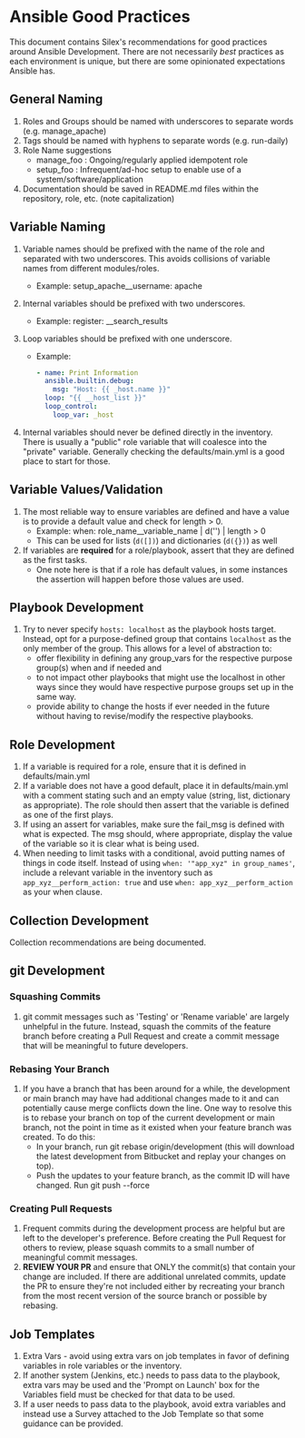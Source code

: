# Ansible Good Practices

This document contains Silex's recommendations for good practices around Ansible Development. There are not necessarily *best* practices as each environment is unique, but there are some opinionated expectations Ansible has.

## General Naming

1. Roles and Groups should be named with underscores to separate words (e.g. manage_apache)
2. Tags should be named with hyphens to separate words (e.g. run-daily)
3. Role Name suggestions
    - manage_foo : Ongoing/regularly applied idempotent role
    - setup_foo : Infrequent/ad-hoc setup to enable use of a system/software/application
4. Documentation should be saved in README.md files within the repository, role, etc. (note capitalization)

## Variable Naming

1. Variable names should be prefixed with the name of the role and separated with two underscores. This avoids collisions of variable names from different modules/roles.
    - Example: setup_apache__username: apache
2. Internal variables should be prefixed with two underscores.
    - Example: register: __search_results
3. Loop variables should be prefixed with one underscore.
    - Example:

      ```yaml
      - name: Print Information
        ansible.builtin.debug:
          msg: "Host: {{ _host.name }}"
        loop: "{{ __host_list }}"
        loop_control:
          loop_var: _host
      ```

4. Internal variables should never be defined directly in the inventory. There is usually a "public" role variable that will coalesce into the "private" variable. Generally checking the defaults/main.yml is a good place to start for those.

## Variable Values/Validation

1. The most reliable way to ensure variables are defined and have a value is to provide a default value and check for length > 0.
    - Example: when: role_name__variable_name | d('') | length > 0
    - This can be used for lists (`d([])`) and dictionaries (`d({})`) as well
2. If variables are **required** for a role/playbook, assert that they are defined as the first tasks.
    - One note here is that if a role has default values, in some instances the assertion will happen before those values are used.

## Playbook Development

1. Try to never specify `hosts: localhost` as the playbook hosts target. Instead, opt for a purpose-defined group that contains `localhost` as the only member of the group. This allows for a level of abstraction to:
    - offer flexibility in defining any group_vars for the respective purpose group(s) when and if needed and
    - to not impact other playbooks that might use the localhost in other ways since they would have respective purpose groups set up in the same way.
    - provide ability to change the hosts if ever needed in the future without having to revise/modify the respective playbooks.

## Role Development

1. If a variable is required for a role, ensure that it is defined in defaults/main.yml
2. If a variable does not have a good default, place it in defaults/main.yml  with a comment stating such and an empty value (string, list, dictionary as appropriate). The role should then assert that the variable is defined as one of the first plays.
3. If using an assert for variables, make sure the fail_msg  is defined with what is expected. The msg  should, where appropriate, display the value of the variable so it is clear what is being used.
4. When needing to limit tasks with a conditional, avoid putting names of things in code itself. Instead of using `when: '"app_xyz" in group_names'`, include a relevant variable in the inventory such as `app_xyz__perform_action: true` and use `when: app_xyz__perform_action` as your when clause.

## Collection Development

Collection recommendations are being documented.

## git Development

### Squashing Commits

1. git commit messages such as 'Testing' or 'Rename variable' are largely unhelpful in the future. Instead, squash the commits of the feature branch before creating a Pull Request and create a commit message that will be meaningful to future developers.

### Rebasing Your Branch

1. If you have a branch that has been around for a while, the development or main branch may have had additional changes made to it and can potentially cause merge conflicts down the line. One way to resolve this is to rebase your branch on top of the current development or main branch, not the point in time as it existed when your feature branch was created. To do this:
    - In your branch, run git rebase origin/development (this will download the latest development from Bitbucket and replay your changes on top).
    - Push the updates to your feature branch, as the commit ID will have changed. Run git push --force

### Creating Pull Requests

1. Frequent commits during the development process are helpful but are left to the developer's preference.
Before creating the Pull Request for others to review, please squash commits to a small number of meaningful commit messages.
2. **REVIEW YOUR PR** and ensure that ONLY the commit(s) that contain your change are included. If there are additional unrelated commits, update the PR to ensure they're not included either by recreating your branch from the most recent version of the source branch or possible by rebasing.

## Job Templates

1. Extra Vars - avoid using extra vars on job templates in favor of defining variables in role variables or the inventory.
2. If another system (Jenkins, etc.) needs to pass data to the playbook, extra vars may be used and the 'Prompt on Launch' box for the Variables field must be checked for that data to be used.
3. If a user needs to pass data to the playbook, avoid extra variables and instead use a Survey attached to the Job Template so that some guidance can be provided.
